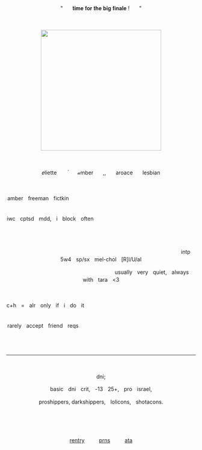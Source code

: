 <!-- this is gonna kill me -->

<!--
**amber-freeman/amber-freeman** is a ✨ _special_ ✨ repository because its `README.md` (this file) appears on your GitHub profile.

Here are some ideas to get you started:

- 🔭 I’m currently working on ...
- 🌱 I’m currently learning ...
- 👯 I’m looking to collaborate on ...
- 🤔 I’m looking for help with ...
- 💬 Ask me about ...
- 📫 How to reach me: ...
- 😄 Pronouns: ...
- ⚡ Fun fact: ...
-->


<p align="center">
"ㅤㅤ𝐭𝐢𝐦𝐞 𝐟𝐨𝐫 𝐭𝐡𝐞 𝐛𝐢𝐠 𝐟𝐢𝐧𝐚𝐥𝐞 !ㅤㅤ"
</p>
ㅤ
<p align="center"> 
<img src="https://files.catbox.moe/we3thz.png" width=320> 
</p>
ㅤ
ㅤ
<div align="center">

𝑒lietteㅤㅤ ֜ㅤㅤ𝒶mberㅤㅤ,,ㅤㅤaroaceㅤㅤlesbian

ㅤ

amberㅤfreemanㅤfictkinㅤㅤㅤㅤㅤㅤㅤㅤㅤㅤㅤㅤㅤㅤㅤㅤㅤㅤㅤㅤㅤㅤㅤㅤㅤㅤㅤㅤㅤㅤㅤㅤㅤㅤㅤㅤㅤㅤㅤㅤㅤ

iwcㅤcptsdㅤmdd,ㅤiㅤblockㅤoftenㅤㅤㅤㅤㅤㅤㅤㅤㅤㅤㅤㅤㅤㅤㅤㅤㅤㅤㅤㅤㅤㅤㅤㅤㅤㅤㅤㅤ

ㅤ

ㅤㅤㅤㅤㅤㅤㅤㅤㅤㅤㅤㅤㅤㅤㅤㅤㅤㅤㅤㅤㅤㅤㅤㅤㅤㅤㅤㅤㅤㅤㅤㅤㅤㅤㅤㅤintpㅤ5w4ㅤsp/sxㅤmel-cholㅤ[R]l/U/aI

ㅤㅤㅤㅤㅤㅤㅤㅤㅤㅤㅤㅤㅤㅤㅤㅤㅤㅤㅤㅤㅤㅤusuallyㅤveryㅤquiet,ㅤalwaysㅤwithㅤtaraㅤ<3

ㅤ


c+hㅤ=ㅤalrㅤonlyㅤifㅤiㅤdoㅤitㅤㅤㅤㅤㅤㅤㅤㅤㅤㅤㅤㅤㅤㅤㅤㅤㅤㅤㅤㅤㅤㅤㅤㅤㅤㅤㅤㅤㅤㅤㅤㅤㅤㅤㅤㅤㅤ

rarelyㅤacceptㅤfriendㅤreqsㅤㅤㅤㅤㅤㅤㅤㅤㅤㅤㅤㅤㅤㅤㅤㅤㅤㅤㅤㅤㅤㅤㅤㅤㅤㅤㅤㅤㅤㅤㅤ

ㅤ

---

ㅤ

dni;

basicㅤdniㅤcrit,ㅤ-13ㅤ25+,ㅤproㅤisrael,

proshippers, darkshippers,ㅤlolicons,ㅤshotacons.

ㅤ

</div>
ㅤ
ㅤ
<div align="center">

[rentry](https://rentry.co/eliette)ㅤㅤㅤ[prns](https://pronouns.cc/@eliette)ㅤㅤㅤ[ata](https://tamber.atabook.org/)

</div>

